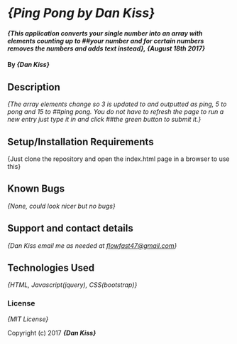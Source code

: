 # _{Ping Pong by Dan Kiss}_

#### _{This application converts your single number into an array with elements counting up to ##your number and for certain numbers removes the numbers and adds text instead}, {August 18th 2017}_

#### By _**{Dan Kiss}**_

## Description

_{The array elements change so 3 is updated to and outputted as ping, 5 to pong and 15 to ##ping pong. You do not have to refresh the page to run a new entry just type it in and click ##the green button to submit it.}_

## Setup/Installation Requirements

{Just clone the repository and open the index.html page in a browser to use this}



## Known Bugs

_{None, could look nicer but no bugs}_

## Support and contact details

_{Dan Kiss email me as needed at flowfast47@gmail.com}_

## Technologies Used

_{HTML, Javascript(jquery), CSS(bootstrap)}_

### License

*{MIT License}*

Copyright (c) 2017 **_{Dan Kiss}_**
